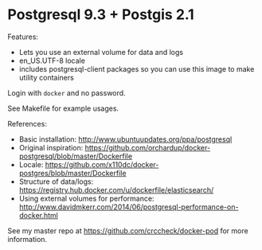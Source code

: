 Postgresql 9.3 + Postgis 2.1
============================

Features:
* Lets you use an external volume for data and logs
* en_US.UTF-8 locale
* includes postgresql-client packages so you can use this image to make utility
  containers

Login with `docker` and no password.

See Makefile for example usages.

References:
* Basic installation: http://www.ubuntuupdates.org/ppa/postgresql
* Original inspiration: https://github.com/orchardup/docker-postgresql/blob/master/Dockerfile
* Locale: https://github.com/x110dc/docker-postgres/blob/master/Dockerfile
* Structure of data/logs: https://registry.hub.docker.com/u/dockerfile/elasticsearch/
* Using external volumes for performance: http://www.davidmkerr.com/2014/06/postgresql-performance-on-docker.html

See my master repo at https://github.com/crccheck/docker-pod for more
information.
